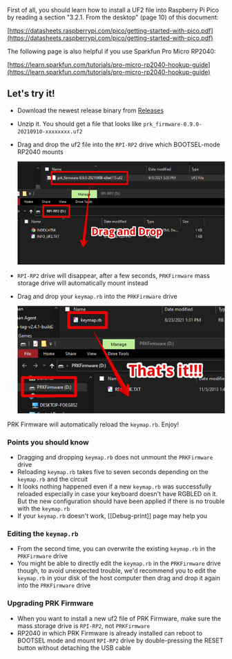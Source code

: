First of all, you should learn how to install a UF2 file into Raspberry Pi Pico by reading a section "3.2.1. From the desktop" (page 10) of this document:

[https://datasheets.raspberrypi.com/pico/getting-started-with-pico.pdf](https://datasheets.raspberrypi.com/pico/getting-started-with-pico.pdf)

The following page is also helpful if you use Sparkfun Pro Micro RP2040:

[https://learn.sparkfun.com/tutorials/pro-micro-rp2040-hookup-guide](https://learn.sparkfun.com/tutorials/pro-micro-rp2040-hookup-guide)

## Let's try it!

- Download the newest release binary from [Releases](https://github.com/picoruby/prk_firmware/releases)

- Unzip it. You should get a file that looks like `prk_firmware-0.9.0-20210910-xxxxxxxx.uf2`

- Drag and drop the uf2 file into the `RPI-RP2` drive which BOOTSEL-mode RP2040 mounts

  ![](images/drag_and_drop_1.png)

- `RPI-RP2` drive will disappear, after a few seconds, `PRKFirmware` mass storage drive will automatically mount instead

- Drag and drop your `keymap.rb` into the `PRKFirmware` drive

  ![](images/drag_and_drop_2.png)

PRK Firmware will automatically reload the `keymap.rb`. Enjoy!

### Points you should know

- Dragging and dropping `keymap.rb` does not unmount the `PRKFirmware` drive
- Reloading `keymap.rb` takes five to seven seconds depending on the `keymap.rb` and the circuit
- It looks nothing happened even if a new `keymap.rb` was successfully reloaded especially in case your keyboard doesn't have RGBLED on it. But the new configuration should have been applied if there is no trouble with the `keymap.rb`
- If your `keymap.rb` doesn't work, [[Debug-print]] page may help you

### Editing the `keymap.rb`

- From the second time, you can overwrite the existing `keymap.rb` in the `PRKFirmware` drive
- You might be able to directly edit the `keymap.rb` in the `PRKFirmware` drive though, to avoid unexpected trouble, we'd recommend you to edit the `keymap.rb` in your disk of the host computer then drag and drop it again into the `PRKFirmware` drive

### Upgrading PRK Firmware

- When you want to install a new uf2 file of PRK Firmware, make sure the mass storage drive is `RPI-RP2`, not `PRKFirmware`
- RP2040 in which PRK Firmware is already installed can reboot to BOOTSEL mode and mount `RPI-RP2` drive by double-pressing the RESET button without detaching the USB cable
